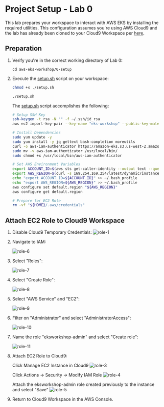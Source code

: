 # Project Setup - Lab 0

This lab prepares your workspace to interact with AWS EKS by installing the required utilities. This configuration assumes you're using AWS Cloud9 and the lab has already been cloned to your Cloud9 Workspace per [here](../README.md).

## Preparation

1. Verify you're in the correct working directory of Lab 0:

    ```text
    cd aws-eks-workshop/0-setup
    ```

2. Execute the [setup.sh](./setup.sh) script on your workspace:

    ```bash
    chmod +x ./setup.sh
    ```

    ```bash
    ./setup.sh
    ```

    The [setup.sh](./setup.sh) script accomplishes the following:

    ```bash
    # Setup SSH Key
    ssh-keygen -t rsa -N "" -f ~/.ssh/id_rsa
    aws ec2 import-key-pair --key-name "eks-workshop" --public-key-material file://~/.ssh/id_rsa.pub
    
    # Install Dependencies
    sudo yum update -y
    sudo yum install -y jq gettext bash-completion moreutils
    curl -o aws-iam-authenticator https://amazon-eks.s3.us-west-2.amazonaws.com/1.21.2/2021-07-05/bin/linux/amd64/aws-iam-authenticator
    sudo mv -v aws-iam-authenticator /usr/local/bin/
    sudo chmod +x /usr/local/bin/aws-iam-authenticator
    
    # Set AWS Environment Variables
    export ACCOUNT_ID=$(aws sts get-caller-identity --output text --query Account) 
    export AWS_REGION=$(curl -s 169.254.169.254/latest/dynamic/instance-identity/document | jq -r '.region') 
    echo "export ACCOUNT_ID=${ACCOUNT_ID}" >> ~/.bash_profile 
    echo "export AWS_REGION=${AWS_REGION}" >> ~/.bash_profile 
    aws configure set default.region "${AWS_REGION}" 
    aws configure get default.region
    
    # Prepare for EC2 Role
    rm -vf "${HOME}/.aws/credentials"
    ```

## Attach EC2 Role to Cloud9 Workspace

1. Disable Cloud9 Temporary Credentials: ![role-1](./images/role-1.png)

2. Navigate to IAM:

    ![role-6](./images/role-6.png)

3. Select "Roles":

    ![role-7](./images/role-7.png)

4. Select "Create Role":

    ![role-8](./images/role-8.png)

5. Select "AWS Service" and "EC2":

    ![role-9](./images/role-9.png)

6. Filter on  "Administrator" and select "AdministratorAccess":

    ![role-10](./images/role-10.png)

7. Name the role "eksworkshop-admin" and select "Create role":

    ![role-11](./images/role-11.png)

8. Attach EC2 Role to Cloud9:

    Click Manage EC2 Instance in Cloud9 ![role-3](./images/role-3.png)

    Click Actions -> Security -> Modify IAM Role ![role-4](./images/role-4.png)

    Attach the eksworkshop-admin role created previously to the instance and select "Save" ![role-5](./images/role-5.png)

9. Return to Cloud9 Workspace in the AWS Console.
